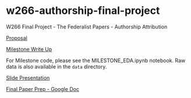 # w266-authorship-final-project
W266 Final Project - The Federalist Papers - Authorship Attribution

[Proposal](https://docs.google.com/document/d/1CHRpjHSkUJMX1DR0pms1wnwZ7JolXlRORkkrbDeq3tE/edit#)  

[Milestone Write Up](https://docs.google.com/document/d/1e42dJBtDG9LoAsgMrD6-lU__U9-wOYpsV2Lf1crYwDk/edit)

For Milestone code, please see the MILESTONE_EDA.ipynb notebook. Raw data is also available in the `data` directory.

[Slide Presentation](https://docs.google.com/presentation/d/1LeLnKF0KyCsVikPAhi7M_0XUwt9JnDhhQfdZe6ySY3I/edit)

[Final Paper Prep - Google Doc](https://docs.google.com/document/d/1-SUGYLW4a_R7oOXmUO845ForNpIwvm91lbFqnZz-G1k/edit)
